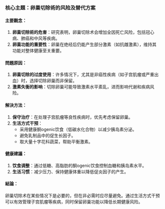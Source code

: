 ### 核心主題：卵巢切除術的风险及替代方案

#### 主要觀念：
1. **卵巢切除術的危害**：研究表明，卵巢切除术会增加全因死亡风险，包括冠心病、肺癌和中风等疾病。
2. **卵巢功能的重要性**：卵巢在绝经后仍能产生部分激素（如抗雌激素），维持其功能对整体健康至关重要。

#### 問題原因：
1. **卵巢切除的过度使用**：许多情况下，尤其是非癌性疾病（如子宫肌瘤或严重出血）时，选择切除卵巢而非保留。
2. **激素失衡的影响**：切除卵巢可能导致激素水平紊乱，进而影响代谢和疾病风险。

#### 解決方法：
1. **保守治疗**：在处理子宫肌瘤等良性疾病时，优先考虑保留卵巢。
2. **生活方式干预**：
   - 采用健康酮ogenic饮食（低碳水化合物）以减少胰岛素分泌。
   - 避免乳制品中的促生长因子。
   - 取大量十字花科蔬菜，帮助平衡激素。

#### 健康建議：
1. **饮食调整**：通过低糖、高脂肪的酮ogenic饮食控制血糖和胰岛素水平。
2. **生活习惯**：减少压力、保持健康体重以降低促炎因子的产生。

#### 結論：
卵巢切除术在某些情况下是必要的，但在非必需时应尽量避免。通过生活方式干预可以有效管理子宫肌瘤等疾病，同时保留卵巢功能以降低长期健康风险。